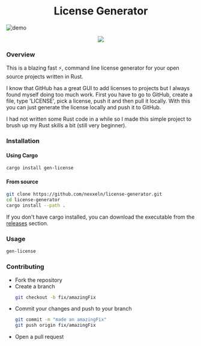 <h1 align="center">License Generator</h1>

![demo](https://us-east-1.tixte.net/uploads/nexxel.needs.rest/idea64_rZlJLu450P.gif)

<p align="center"><img src="https://img.shields.io/crates/dv/gen-license?color=%230000f6&label=downloads" /></p>

### Overview

This is a blazing fast ⚡, command line license generator for your open source projects written in Rust.

I know that GitHub has a great GUI to add licenses to projects but I always found myself doing too much work. First you have to go to GitHub, create a file, type 'LICENSE', pick a license, push it and then pull it locally. With this you can just generate the license locally and push it to GitHub.

I had not written some Rust code in a while so I made this simple project to brush up my Rust skills a bit (still very beginner).

### Installation

#### Using Cargo

```bash
cargo install gen-license
```

#### From source

```bash
git clone https://github.com/nexxeln/license-generator.git
cd license-generator
cargo install --path .
```

If you don't have cargo installed, you can download the executable from the [releases](https://github.com/nexxeln/license-generator/releases) section.

### Usage

```bash
gen-license
```

### Contributing
- Fork the repository
- Create a branch
  ```bash
  git checkout -b fix/amazingFix
  ```
- Commit your changes and push to your branch
  ```bash
  git commit -m "made an amazingFix"
  git push origin fix/amazingFix
  ```
- Open a pull request
